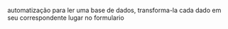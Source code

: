 automatização para ler uma base de dados, transforma-la cada dado em seu correspondente lugar no formulario